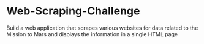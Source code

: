 # Web-Scraping-Challenge
Build a web application that scrapes various websites for data related to the Mission to Mars and displays the information in a single HTML page
